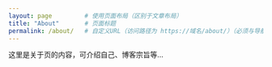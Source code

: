 ```yaml
---
layout: page         # 使用页面布局（区别于文章布局）
title: "About"       # 页面标题
permalink: /about/   # 自定义URL（访问路径为 https://域名/about/）（必须与导航链接一致）
---
```




这里是关于页的内容，可介绍自己、博客宗旨等...